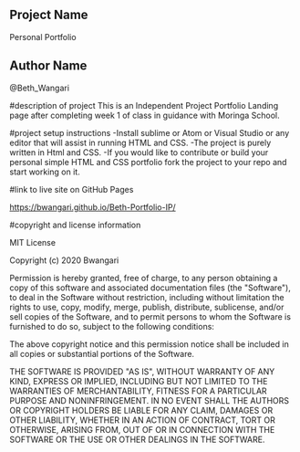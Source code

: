 ## Project Name
Personal Portfolio

## Author Name
@Beth_Wangari

#description of project
 This is an Independent Project Portfolio Landing page after completing week 1 of class in guidance with Moringa School.

#project setup instructions
-Install sublime or Atom or Visual Studio or any editor that will assist in running HTML and CSS.
-The project is purely written in Html and CSS.
-If you would like to contribute or build your personal simple HTML and CSS portfolio fork the project to your repo and start working on it.


#link to live site on GitHub Pages

https://bwangari.github.io/Beth-Portfolio-IP/


#copyright and license information

MIT License

Copyright (c) 2020 Bwangari

Permission is hereby granted, free of charge, to any person obtaining a copy
of this software and associated documentation files (the "Software"), to deal
in the Software without restriction, including without limitation the rights
to use, copy, modify, merge, publish, distribute, sublicense, and/or sell
copies of the Software, and to permit persons to whom the Software is
furnished to do so, subject to the following conditions:

The above copyright notice and this permission notice shall be included in all
copies or substantial portions of the Software.

THE SOFTWARE IS PROVIDED "AS IS", WITHOUT WARRANTY OF ANY KIND, EXPRESS OR
IMPLIED, INCLUDING BUT NOT LIMITED TO THE WARRANTIES OF MERCHANTABILITY,
FITNESS FOR A PARTICULAR PURPOSE AND NONINFRINGEMENT. IN NO EVENT SHALL THE
AUTHORS OR COPYRIGHT HOLDERS BE LIABLE FOR ANY CLAIM, DAMAGES OR OTHER
LIABILITY, WHETHER IN AN ACTION OF CONTRACT, TORT OR OTHERWISE, ARISING FROM,
OUT OF OR IN CONNECTION WITH THE SOFTWARE OR THE USE OR OTHER DEALINGS IN THE
SOFTWARE.
